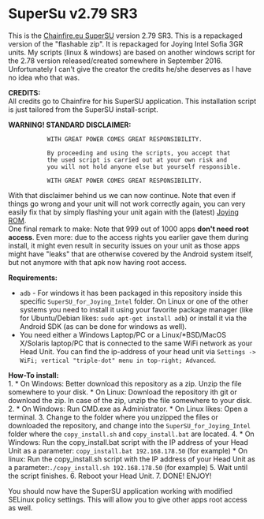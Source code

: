 # SuperSu v2.79 SR3
This is the [Chainfire.eu SuperSU](https://chainfire.eu/) version 2.79 SR3. This is a repackaged version of the "flashable zip". It is repackaged for Joying Intel Sofia 3GR units.
My scripts (linux & windows) are based on another windows script for the 2.78 version released/created somewhere in September 2016. Unfortunately I can't give the creator the credits he/she deserves as I have no idea who that was.

**CREDITS:**</br>
All credits go to Chainfire for his SuperSU application. This installation script is just tailored from the SuperSU install-script.

**WARNING!  STANDARD DISCLAIMER:**

               WITH GREAT POWER COMES GREAT RESPONSIBILITY.

               By proceeding and using the scripts, you accept that
               the used script is carried out at your own risk and
               you will not hold anyone else but yourself responsible.

               WITH GREAT POWER COMES GREAT RESPONSIBILITY.
 

With that disclaimer behind us we can now continue. Note that even if things go wrong and your unit will not work correctly again, you can very easily fix that by simply flashing your unit again with the (latest) [Joying ROM](https://www.carjoying.com/Joying-blog/59.html).</br>
One final remark to make: Note that 999 out of 1000 apps **don't need root access**. Even more: due to the access rights you earlier gave them during install, it might even result in security issues on your unit as those apps might have "leaks" that are otherwise covered by the Android system itself, but not anymore with that apk now having root access.

**Requirements:**</br>
  * `adb` - For windows it has been packaged in this repository inside this specific `SuperSU_for_Joying_Intel` folder. On Linux or one of the other systems you need to install it using your favorite package manager (like for Ubuntu/Debian likes: `sudo apt-get install adb`) or install it via the Android SDK (as can be done for windows as well).
  * You need either a Windows Laptop/PC or a Linux/\*BSD/MacOS X/Solaris laptop/PC that is connected to the same WiFi network as your Head Unit. You can find the ip-address of your head unit via `Settings -> WiFi; vertical "triple-dot" menu in top-right; Advanced`. 

**How-To install:**</br>
1. 
    * On Windows: Better download this repository as a zip. Unzip the file somewhere to your disk.
    * On Linux: Download the repository ith git or download the zip. In case of the zip, unzip the file somewhere to your disk.
2. 
    * On Windows: Run CMD.exe as Administrator. 
    * On Linux likes: Open a terminal.
3. Change to the folder where you unzipped the files or downloaded the repository, and change into the `SuperSU_for_Joying_Intel` folder where the `copy_install.sh` and `copy_install.bat` are located.
4. 
    * On Windows: Run the copy_install.bat script with the IP address of your Head Unit as a parameter: `copy_install.bat 192.168.178.50` (for example)
    * On linux: Run the copy_install.sh script with the IP address of your Head Unit as a parameter:`./copy_install.sh 192.168.178.50` (for example)
5. Wait until the script finishes.
6. Reboot your Head Unit.
7. DONE! ENJOY!

You should now have the SuperSU application working with modified SELinux policy settings. This will allow you to give other apps root access as well.

